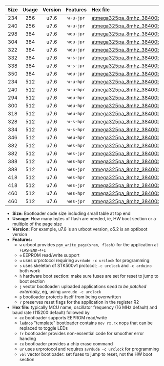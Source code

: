 |Size|Usage|Version|Features|Hex file|
|:-:|:-:|:-:|:-:|:--|
|234|256|u7.6|`w-u-jpr`|[atmega325pa_8mhz_38400bps_ur_vbl.hex](https://raw.githubusercontent.com/stefanrueger/urboot/main//atmega325pa_8mhz_38400bps_ur_vbl.hex)|
|240|256|u7.6|`w-u-jpr`|[atmega325pa_8mhz_38400bps_lednop_ur_vbl.hex](https://raw.githubusercontent.com/stefanrueger/urboot/main//atmega325pa_8mhz_38400bps_lednop_ur_vbl.hex)|
|298|384|u7.6|`weu-jpr`|[atmega325pa_8mhz_38400bps_ee_ur_vbl.hex](https://raw.githubusercontent.com/stefanrueger/urboot/main//atmega325pa_8mhz_38400bps_ee_ur_vbl.hex)|
|304|384|u7.6|`weu-jpr`|[atmega325pa_8mhz_38400bps_ee_lednop_ur_vbl.hex](https://raw.githubusercontent.com/stefanrueger/urboot/main//atmega325pa_8mhz_38400bps_ee_lednop_ur_vbl.hex)|
|322|384|u7.6|`weu-jpr`|[atmega325pa_8mhz_38400bps_ee_lednop_fr_ur_vbl.hex](https://raw.githubusercontent.com/stefanrueger/urboot/main//atmega325pa_8mhz_38400bps_ee_lednop_fr_ur_vbl.hex)|
|332|384|u7.6|`w-s-jpr`|[atmega325pa_8mhz_38400bps_vbl.hex](https://raw.githubusercontent.com/stefanrueger/urboot/main//atmega325pa_8mhz_38400bps_vbl.hex)|
|338|384|u7.6|`w-s-jpr`|[atmega325pa_8mhz_38400bps_lednop_vbl.hex](https://raw.githubusercontent.com/stefanrueger/urboot/main//atmega325pa_8mhz_38400bps_lednop_vbl.hex)|
|350|384|u7.6|`weu-jpr`|[atmega325pa_8mhz_38400bps_ee_lednop_fr_ce_ur_vbl.hex](https://raw.githubusercontent.com/stefanrueger/urboot/main//atmega325pa_8mhz_38400bps_ee_lednop_fr_ce_ur_vbl.hex)|
|234|512|u7.6|`w-u-hpr`|[atmega325pa_8mhz_38400bps_ur.hex](https://raw.githubusercontent.com/stefanrueger/urboot/main//atmega325pa_8mhz_38400bps_ur.hex)|
|240|512|u7.6|`w-u-hpr`|[atmega325pa_8mhz_38400bps_lednop_ur.hex](https://raw.githubusercontent.com/stefanrueger/urboot/main//atmega325pa_8mhz_38400bps_lednop_ur.hex)|
|294|512|u7.6|`weu-hpr`|[atmega325pa_8mhz_38400bps_ee_ur.hex](https://raw.githubusercontent.com/stefanrueger/urboot/main//atmega325pa_8mhz_38400bps_ee_ur.hex)|
|300|512|u7.6|`weu-hpr`|[atmega325pa_8mhz_38400bps_ee_lednop_ur.hex](https://raw.githubusercontent.com/stefanrueger/urboot/main//atmega325pa_8mhz_38400bps_ee_lednop_ur.hex)|
|318|512|u7.6|`weu-hpr`|[atmega325pa_8mhz_38400bps_ee_lednop_fr_ur.hex](https://raw.githubusercontent.com/stefanrueger/urboot/main//atmega325pa_8mhz_38400bps_ee_lednop_fr_ur.hex)|
|328|512|u7.6|`w-s-hpr`|[atmega325pa_8mhz_38400bps.hex](https://raw.githubusercontent.com/stefanrueger/urboot/main//atmega325pa_8mhz_38400bps.hex)|
|334|512|u7.6|`w-s-hpr`|[atmega325pa_8mhz_38400bps_lednop.hex](https://raw.githubusercontent.com/stefanrueger/urboot/main//atmega325pa_8mhz_38400bps_lednop.hex)|
|346|512|u7.6|`weu-hpr`|[atmega325pa_8mhz_38400bps_ee_lednop_fr_ce_ur.hex](https://raw.githubusercontent.com/stefanrueger/urboot/main//atmega325pa_8mhz_38400bps_ee_lednop_fr_ce_ur.hex)|
|382|512|u7.6|`wes-hpr`|[atmega325pa_8mhz_38400bps_ee.hex](https://raw.githubusercontent.com/stefanrueger/urboot/main//atmega325pa_8mhz_38400bps_ee.hex)|
|382|512|u7.6|`wes-jpr`|[atmega325pa_8mhz_38400bps_ee_vbl.hex](https://raw.githubusercontent.com/stefanrueger/urboot/main//atmega325pa_8mhz_38400bps_ee_vbl.hex)|
|388|512|u7.6|`wes-hpr`|[atmega325pa_8mhz_38400bps_ee_lednop.hex](https://raw.githubusercontent.com/stefanrueger/urboot/main//atmega325pa_8mhz_38400bps_ee_lednop.hex)|
|388|512|u7.6|`wes-jpr`|[atmega325pa_8mhz_38400bps_ee_lednop_vbl.hex](https://raw.githubusercontent.com/stefanrueger/urboot/main//atmega325pa_8mhz_38400bps_ee_lednop_vbl.hex)|
|418|512|u7.6|`wes-hpr`|[atmega325pa_8mhz_38400bps_ee_lednop_fr.hex](https://raw.githubusercontent.com/stefanrueger/urboot/main//atmega325pa_8mhz_38400bps_ee_lednop_fr.hex)|
|418|512|u7.6|`wes-jpr`|[atmega325pa_8mhz_38400bps_ee_lednop_fr_vbl.hex](https://raw.githubusercontent.com/stefanrueger/urboot/main//atmega325pa_8mhz_38400bps_ee_lednop_fr_vbl.hex)|
|460|512|u7.6|`wes-hpr`|[atmega325pa_8mhz_38400bps_ee_lednop_fr_ce.hex](https://raw.githubusercontent.com/stefanrueger/urboot/main//atmega325pa_8mhz_38400bps_ee_lednop_fr_ce.hex)|
|460|512|u7.6|`wes-jpr`|[atmega325pa_8mhz_38400bps_ee_lednop_fr_ce_vbl.hex](https://raw.githubusercontent.com/stefanrueger/urboot/main//atmega325pa_8mhz_38400bps_ee_lednop_fr_ce_vbl.hex)|

- **Size:** Bootloader code size including small table at top end
- **Useage:** How many bytes of flash are needed, ie, HW boot section or a multiple of the page size
- **Version:** For example, u7.6 is an urboot version, o5.2 is an optiboot version
- **Features:**
  + `w` urboot provides `pgm_write_page(sram, flash)` for the application at `FLASHEND-4+1`
  + `e` EEPROM read/write support
  + `u` uses urprotocol requiring `avrdude -c urclock` for programming
  + `s` uses skeleton of STK500v1 protocol; `-c urclock` and `-c arduino` both work
  + `h` hardware boot section: make sure fuses are set for reset to jump to boot section
  + `j` vector bootloader: uploaded applications *need to be patched externally*, eg, using `avrdude -c urclock`
  + `p` bootloader protects itself from being overwritten
  + `r` preserves reset flags for the application in the register R2
- **Hex file:** typically MCU name, oscillator frequency (16 MHz default) and baud rate (115200 default) followed by
  + `ee` bootloader supports EEPROM read/write
  + `lednop` "template" bootloader contains `mov rx,rx` nops that can be replaced to toggle LEDs
  + `fr` bootloader provides non-essential code for smoother error handing
  + `ce` bootloader provides a chip erase command
  + `ur` uses urprotocol and requires `avrdude -c urclock` for programming
  + `vbl` vector bootloader: set fuses to jump to reset, not the HW boot section
